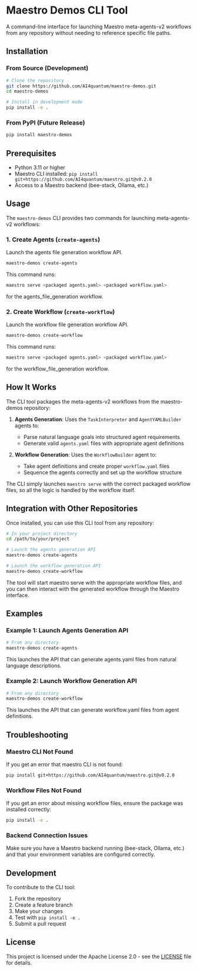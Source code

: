 # Maestro Demos CLI Tool

A command-line interface for launching Maestro meta-agents-v2 workflows from any repository without needing to reference specific file paths.

## Installation

### From Source (Development)

```bash
# Clone the repository
git clone https://github.com/AI4quantum/maestro-demos.git
cd maestro-demos

# Install in development mode
pip install -e .
```

### From PyPI (Future Release)

```bash
pip install maestro-demos
```

## Prerequisites

- Python 3.11 or higher
- Maestro CLI installed: `pip install git+https://github.com/AI4quantum/maestro.git@v0.2.0`
- Access to a Maestro backend (bee-stack, Ollama, etc.)

## Usage

The `maestro-demos` CLI provides two commands for launching meta-agents-v2 workflows:

### 1. Create Agents (`create-agents`)

Launch the agents file generation workflow API.

```bash
maestro-demos create-agents
```

This command runs:
```bash
maestro serve <packaged agents.yaml> <packaged workflow.yaml>
```
for the agents_file_generation workflow.

### 2. Create Workflow (`create-workflow`)

Launch the workflow file generation workflow API.

```bash
maestro-demos create-workflow
```

This command runs:
```bash
maestro serve <packaged agents.yaml> <packaged workflow.yaml>
```
for the workflow_file_generation workflow.

## How It Works

The CLI tool packages the meta-agents-v2 workflows from the maestro-demos repository:

1. **Agents Generation**: Uses the `TaskInterpreter` and `AgentYAMLBuilder` agents to:
   - Parse natural language goals into structured agent requirements
   - Generate valid `agents.yaml` files with appropriate agent definitions

2. **Workflow Generation**: Uses the `WorkflowBuilder` agent to:
   - Take agent definitions and create proper `workflow.yaml` files
   - Sequence the agents correctly and set up the workflow structure

The CLI simply launches `maestro serve` with the correct packaged workflow files, so all the logic is handled by the workflow itself.

## Integration with Other Repositories

Once installed, you can use this CLI tool from any repository:

```bash
# In your project directory
cd /path/to/your/project

# Launch the agents generation API
maestro-demos create-agents

# Launch the workflow generation API
maestro-demos create-workflow
```

The tool will start maestro serve with the appropriate workflow files, and you can then interact with the generated workflow through the Maestro interface.

## Examples

### Example 1: Launch Agents Generation API

```bash
# From any directory
maestro-demos create-agents
```

This launches the API that can generate agents.yaml files from natural language descriptions.

### Example 2: Launch Workflow Generation API

```bash
# From any directory
maestro-demos create-workflow
```

This launches the API that can generate workflow.yaml files from agent definitions.

## Troubleshooting

### Maestro CLI Not Found

If you get an error that maestro CLI is not found:

```bash
pip install git+https://github.com/AI4quantum/maestro.git@v0.2.0
```

### Workflow Files Not Found

If you get an error about missing workflow files, ensure the package was installed correctly:

```bash
pip install -e .
```

### Backend Connection Issues

Make sure you have a Maestro backend running (bee-stack, Ollama, etc.) and that your environment variables are configured correctly.

## Development

To contribute to the CLI tool:

1. Fork the repository
2. Create a feature branch
3. Make your changes
4. Test with `pip install -e .`
5. Submit a pull request

## License

This project is licensed under the Apache License 2.0 - see the [LICENSE](LICENSE) file for details. 